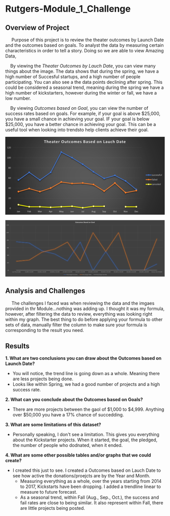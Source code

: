 # Rutgers-Module_1_Challenge
## Overview of Project
&nbsp;&nbsp;&nbsp;&nbsp; Purpose of this project is to review the theater outcomes by Launch Date and the outcomes based on goals. To analyst the data by measuring certain characteristics in order to tell a story. Doing so we are able to view Amazing Data,

&nbsp;&nbsp;&nbsp;&nbsp;By viewing the *Theater Outcomes by Lauch Date*, you can view many things about the image. The data shows that during the spring, we have a high number of Succesful startups, and a high number of people participating. You can also see a the data points declining after spring. This could be considered a seasonal trend, meaning during the spring we have a high number of kickstarters, however during the winter or fall, we have a low number.  

&nbsp;&nbsp;&nbsp;&nbsp;By viewing *Outcomes based on Goal*, you can view the number of success rates based on goals. For example, if your goal is above $25,000, you have a small chance in achieving your goal. IF your goal is below $25,000, you have a better chance in achieving your goal. This can be a useful tool when looking into trendsto help clients achieve their goal.  

![Theater Outcomes by Lauch Date](Module%201%20Challenge/Theater_Outcomes_vs_Launch.png)

![Outcomes_vs_Goals.png](Module%201%20Challenge/Outcomes_vs_Goals.png) 

## Analysis and Challenges
&nbsp;&nbsp;&nbsp;&nbsp; The challenges I faced was when reviewing the data and the imgaes provided in thr Module...nothing was adding up. I thought it was my formula, however, after filtering the data to review, everything was looking right within my graph. The best thing to do before applying your formula to other sets of data, manually filter the column to make sure your formula is corresponding to the result you need. 

## Results
**1. What are two conclusions you can draw about the Outcomes based on Launch Date?**  
  - You will notice, the trend line is going down as a whole. Meaning there are less projects being done.  
  - Looks like within Spring, we had a good number of projects and a high success rate. 


**2. What can you conclude about the Outcomes based on Goals?**  
  - There are more projects between the gaol of $1,000 to $4,999. Anything over $50,000 you have a 17% chance of succedding. 

**3. What are some limitations of this dataset?**  
  - Personally speaking, I don't see a limitation. This gives you everything about the Kickstarter projects. When it started, the goal, the pledged, the number of people who dodnated, when it ended.  
  
  **4. What are some other possible tables and/or graphs that we could create?**
  - I created this just to see. I created a Outcomes based on Lauch Date to see how active the donations/proejcts are by the Year and Month.  
    - Measuring everything as a whole, over the years starting from 2014 to 2017, Kickstarts have been dropping. I added a trendline linear to measure to future forecast.  
    - As a seasonal trend, within Fall (Aug., Sep., Oct.), the success and fail rates are close to being similar. It also represent within Fall, there are little projects being posted. 
